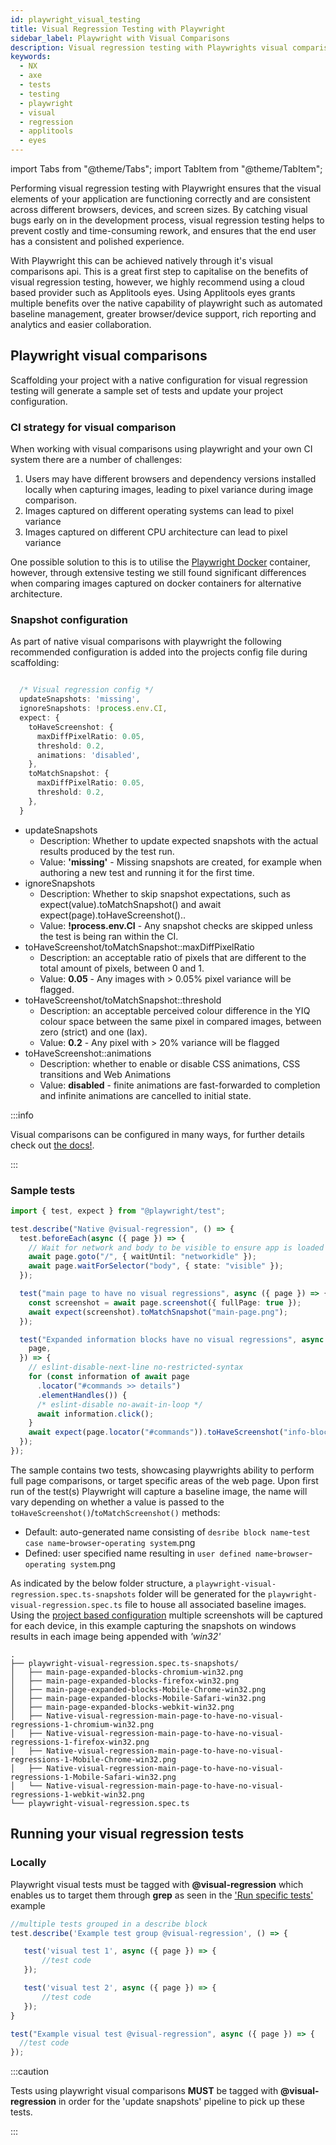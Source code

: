 ```yaml
---
id: playwright_visual_testing
title: Visual Regression Testing with Playwright
sidebar_label: Playwright with Visual Comparisons
description: Visual regression testing with Playwrights visual comparison API!
keywords:
  - NX
  - axe
  - tests
  - testing
  - playwright
  - visual
  - regression
  - applitools
  - eyes
---
```


import Tabs from "@theme/Tabs";
import TabItem from "@theme/TabItem";

Performing visual regression testing with Playwright ensures that the visual elements of your application are functioning correctly and are consistent across different browsers, devices, and screen sizes. By catching visual bugs early on in the development process, visual regression testing helps to prevent costly and time-consuming rework, and ensures that the end user has a consistent and polished experience.

With Playwright this can be achieved natively through it's visual comparisons api. This is a great first step to capitalise on the benefits of visual regression testing, however, we highly recommend using a cloud based provider such as Applitools eyes. Using Applitools eyes grants multiple benefits over the native capability of playwright such as automated baseline management, greater browser/device support, rich reporting and analytics and easier collaboration.

## Playwright visual comparisons

Scaffolding your project with a native configuration for visual regression testing will generate a sample set of tests and update your project configuration.

### CI strategy for visual comparison

When working with visual comparisons using playwright and your own CI system there are a number of challenges:

1. Users may have different browsers and dependency versions installed locally when capturing images, leading to pixel variance during image comparison.
2. Images captured on different operating systems can lead to pixel variance
3. Images captured on different CPU architecture can lead to pixel variance

One possible solution to this is to utilise the [Playwright Docker](https://playwright.dev/docs/docker) container, however, through extensive testing we still found significant differences when comparing images captured on docker containers for alternative architecture.

<!--
Our strategy is to have the CI as the one and only 'source of truth', this means that any visual comparisons will be skipped locally, consequently, no baseline images will be captured on any local systems. See the [Updating your baseline images](#updating-your-baseline-images) section to understand how we capture baseline images in the CI.
-->

### Snapshot configuration

As part of native visual comparisons with playwright the following recommended configuration is added into the projects config file during scaffolding:

```typescript title="playwright.config.base.ts"

  /* Visual regression config */
  updateSnapshots: 'missing',
  ignoreSnapshots: !process.env.CI,
  expect: {
    toHaveScreenshot: {
      maxDiffPixelRatio: 0.05,
      threshold: 0.2,
      animations: 'disabled',
    },
    toMatchSnapshot: {
      maxDiffPixelRatio: 0.05,
      threshold: 0.2,
    },
  }

```

- updateSnapshots
    - Description: Whether to update expected snapshots with the actual results produced by the test run.
    - Value: **'missing'** - Missing snapshots are created, for example when authoring a new test and running it for the first time.
- ignoreSnapshots
    - Description: Whether to skip snapshot expectations, such as expect(value).toMatchSnapshot() and await expect(page).toHaveScreenshot()..
    - Value: **!process.env.CI** - Any snapshot checks are skipped unless the test is being ran within the CI.
- toHaveScreenshot/toMatchSnapshot::maxDiffPixelRatio
    - Description: an acceptable ratio of pixels that are different to the total amount of pixels, between 0 and 1.
    - Value: **0.05** - Any images with > 0.05% pixel variance will be flagged.
- toHaveScreenshot/toMatchSnapshot::threshold
    - Description: an acceptable perceived colour difference in the YIQ colour space between the same pixel in compared images, between zero (strict) and one (lax).
    - Value: **0.2** - Any pixel with > 20% variance will be flagged
- toHaveScreenshot::animations
    - Description: whether to enable or disable CSS animations, CSS transitions and Web Animations
    - Value: **disabled** - finite animations are fast-forwarded to completion and infinite animations are cancelled to initial state.

:::info

Visual comparisons can be configured in many ways, for further details check out [the docs!](https://playwright.dev/docs/api/class-locatorassertions#locator-assertions-to-have-screenshot-1).

:::

### Sample tests

```typescript title="playwright-visual-regression.spec.ts"
import { test, expect } from "@playwright/test";

test.describe("Native @visual-regression", () => {
  test.beforeEach(async ({ page }) => {
    // Wait for network and body to be visible to ensure app is loaded
    await page.goto("/", { waitUntil: "networkidle" });
    await page.waitForSelector("body", { state: "visible" });
  });

  test("main page to have no visual regressions", async ({ page }) => {
    const screenshot = await page.screenshot({ fullPage: true });
    await expect(screenshot).toMatchSnapshot("main-page.png");
  });

  test("Expanded information blocks have no visual regressions", async ({
    page,
  }) => {
    // eslint-disable-next-line no-restricted-syntax
    for (const information of await page
      .locator("#commands >> details")
      .elementHandles()) {
      /* eslint-disable no-await-in-loop */
      await information.click();
    }
    await expect(page.locator("#commands")).toHaveScreenshot("info-blocks.png");
  });
});
```

The sample contains two tests, showcasing playwrights ability to perform full page comparisons, or target specific areas of the web page.
Upon first run of the test(s) Playwright will capture a baseline image, the name will vary depending on whether a value is passed to the `toHaveScreenshot()`/`toMatchScreenshot()` methods:

- Default: auto-generated name consisting of `desribe block name`-`test case name`-`browser`-`operating system`.png
- Defined: user specified name resulting in `user defined name`-`browser`-`operating system`.png

As indicated by the below folder structure, a `playwright-visual-regression.spec.ts-snapshots` folder will be generated for the `playwright-visual-regression.spec.ts` file to house all associated baseline images. Using the [project based configuration](././playwright_nx.md#project-based-configuration) multiple screenshots will be captured for each device, in this example capturing the snapshots on windows results in each image being appended with _'win32'_

```text title="Output from running the playwright-visual-regression.spec.ts example"
.
├── playwright-visual-regression.spec.ts-snapshots/
│   ├── main-page-expanded-blocks-chromium-win32.png
│   ├── main-page-expanded-blocks-firefox-win32.png
│   ├── main-page-expanded-blocks-Mobile-Chrome-win32.png
│   ├── main-page-expanded-blocks-Mobile-Safari-win32.png
│   ├── main-page-expanded-blocks-webkit-win32.png
│   ├── Native-visual-regression-main-page-to-have-no-visual-regressions-1-chromium-win32.png
│   ├── Native-visual-regression-main-page-to-have-no-visual-regressions-1-firefox-win32.png
│   ├── Native-visual-regression-main-page-to-have-no-visual-regressions-1-Mobile-Chrome-win32.png
│   ├── Native-visual-regression-main-page-to-have-no-visual-regressions-1-Mobile-Safari-win32.png
│   └── Native-visual-regression-main-page-to-have-no-visual-regressions-1-webkit-win32.png
└── playwright-visual-regression.spec.ts
```

## Running your visual regression tests

### Locally

Playwright visual tests must be tagged with **@visual-regression** which enables us to target them through **grep** as seen in the ['Run specific tests'](./playwright_nx.md#run-specific-tests) example

<Tabs>
 <TabItem value="grouped" label="Grouped">

```typescript
//multiple tests grouped in a describe block
test.describe('Example test group @visual-regression', () => {

   test('visual test 1', async ({ page }) => {
       //test code
   });

   test('visual test 2', async ({ page }) => {
       //test code
   });
}
```

 </TabItem>
 <TabItem value="individual" label="Individual">

```typescript
test("Example visual test @visual-regression", async ({ page }) => {
  //test code
});
```

 </TabItem>
</Tabs>

:::caution

Tests using playwright visual comparisons **MUST** be tagged with **@visual-regression** in order for the 'update snapshots' pipeline to pick up these tests.

:::

<!--
### CI

Using the preconfigured pipelines your playwright tests will be ran automatically as part of the deployment process.

:::tip
Visit the [CI docs](../testing_in_nx/playwright_nx.md#output-in-ci) for more information
:::

## Viewing your test results

Further to the explanation given in the ['Testing with Playwright'](./playwright_nx.md#running-your-playwright-tests) page, visual regression test results can also be found in the console output post execution.
However, to see the differences in images you should look within the **_test-results_** folder, for each failed visual comparison test 3 screenshots will be saved, the original, the expected and the difference. Viewing the **_diff.png_** file will highlight the visual difference between the actual snapshot and the expected one.

```text title="visual differences location"
.
└── test-results/
    └── src-example-chromium/
        ├── example-1-actual.png
        ├── example-1-diff.png
        └── example-1-expected.png

```

:::tip

Use the [HTML reporter](./playwright_nx.md#viewing-your-test-results) to easily see the differences between snapshots which do not match their baseline images!

:::

## Updating your baseline images

When the [@ensono-stacks/playwright:visual-regression-deployment](../../getting_started/playwright/plugin-information.md#ensono-stacksplaywrightvisual-regression-deployment) generator is executed an **azuredevops-updatesnapshots.yaml** pipeline is added to your **build/azDevOps** directory.

In any pull requests where you have visual regression tests to capture images for, or if you want to update baseline images, the following comment can be added to the pull request. This will automatically trigger the updatesnapshots pipeline, running through all tests tagged with **@visual-regression** and capturing/recapturing their baseline images.

```bash
/azp run <pipeline-name>
```

:::note

The `azuredevops-updatesnapshots.yaml` pipeline must be added as a new pipeline to azure

:::

Following this, the build for the PR will be automatically restarted, using the newly captured baseline images for comparison.

:::info Make sure you have enabled triggers for the update snapshots pipeline

<details>
  <summary><b>Enable the updatesnapshots pipeline</b></summary>
  <div>
  <p>In order for the pipeline to be automatically triggered through comments to your pull requests, please enable triggers</p>
  <p>1. Click the options menu and select 'Triggers'</p>

![Trigger menu](/img/azure-pipeline-triggers.png)

  <p>2. Under the pull request validation section ensure the following values are selected</p>

![Trigger setup](/img/azure-pipeline-trigger-setup.png)

  </div>
</details>
:::

-->
